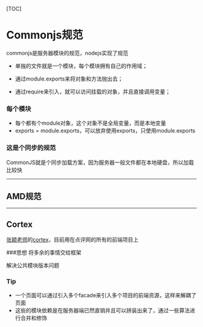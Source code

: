 [TOC]

# Commonjs规范

commonjs是服务器模块的规范，nodejs实现了规范

- 单独的文件就是一个模块，每个模块拥有自己的作用域；

- 通过module.exports来将对象和方法抛出去；

- 通过require来引入，就可以访问挂载的对象，并且直接调用变量；

### 每个模块

- 每个都有个module对象，这个对象不是全局变量，而是本地变量
- exports  = module.exports，可以放弃使用exports，只使用module.exports


### 这是个同步的规范

CommonJS就是个同步加载方案，因为服务器一般文件都在本地硬盘，所以加载比较快

---

## AMD规范

---

## Cortex
[张颖老师](https://github.com/kaelzhang)的[cortex](https://github.com/cortexjs/cortex)，目前用在点评网的所有的前端项目上

###思想
将多余的事情交给框架

解决公共模块版本问题

### Tip
- 一个页面可以通过引入多个facade来引入多个项目的前端资源，这样来解耦了页面
- 这些的模块依赖是在服务器端已然直销并且可以拼装出来了，通过一些算法进行合并和修饰

